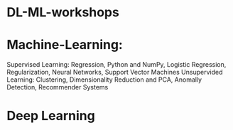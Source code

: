 #  DL-ML-workshops

#  Machine-Learning:
Supervised Learning: 
Regression, Python and NumPy, Logistic Regression, Regularization, Neural Networks, Support Vector Machines
Unsupervided Learning: 
Clustering, Dimensionality Reduction and PCA, Anomally Detection, Recommender Systems

#  Deep Learning
